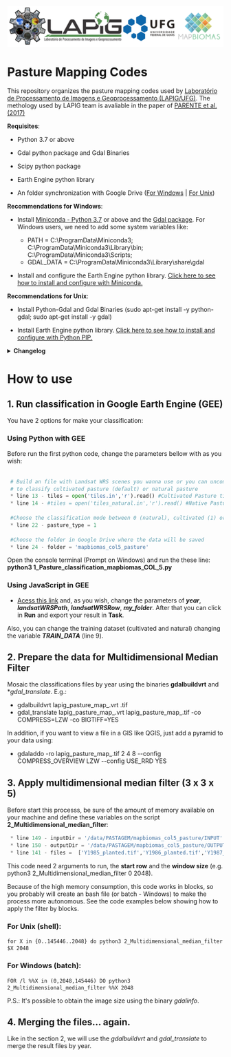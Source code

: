 ![Vinícius Mesquita](Logo_v2.png)

# Pasture Mapping Codes

This repository organizes the pasture mapping codes used by [Laboratório de Processamento de Imagens e Geoprocessamento (LAPIG/UFG)](https://www.lapig.iesa.ufg.br/). The methology used by LAPIG team is avaliable in the paper of [PARENTE et al. (2017)](https://www.sciencedirect.com/science/article/pii/S0034425719303207) 

**Requisites**:

  * Python 3.7 or above
  
  * Gdal python package and Gdal Binaries
  
  * Scipy python package
  
  * Earth Engine python library
  
  * An folder synchronization with Google Drive ([For Windows](https://www.google.com/drive/download/) | [For Unix](https://github.com/odeke-em/drive))
  
  **Recommendations for Windows**: 
   * Install [Miniconda - Python 3.7](https://docs.conda.io/en/latest/miniconda.html) or above and the [Gdal package](https://anaconda.org/conda-forge/gdal). For Windows users, we need to add some system variables like:
      
      * PATH =  C:\ProgramData\Miniconda3; C:\ProgramData\Miniconda3\Library\bin; C:\ProgramData\Miniconda3\Scripts;
      * GDAL_DATA = C:\ProgramData\Miniconda3\Library\share\gdal
   
   * Install and configure the Earth Engine python library. [Click here to see how to install and configure with Miniconda.](https://developers.google.com/earth-engine/guides/python_install )
  
  **Recommendations for Unix**:
  
   * Install Python-Gdal and Gdal Binaries (sudo apt-get install -y python-gdal; sudo apt-get install -y gdal)
    
   * Install Earth Engine python library. [Click here to see how to install and configure with Python PIP.](https://developers.google.com/earth-engine/guides/python_install )   

<details>
<summary> <b>Changelog</b> </summary>
<p>

</p>
</details>

# How to use

## 1. Run classification in Google Earth Engine (GEE)

You have 2 options for make your classification:

### Using Python with GEE

Before run the first python code, change the parameters bellow with as you wish:
```python

 # Build an file with Landsat WRS scenes you wanna use or you can uncomment the tiles used
 # to classify cultivated pasture (default) or natural pasture 
 * line 13 - tiles = open('tiles.in','r').read() #Cultivated Pasture tiles
 * line 14 - #tiles = open('tiles_natural.in','r').read() #Native Pasture tiles
 
 #Choose the classification mode between 0 (natural), cultivated (1) or any (None). P.S.: "Any" considers all the pasture samples as one. 
 * line 22 - pasture_type = 1
 
 #Choose the folder in Google Drive where the data will be saved
 * line 24 - folder = 'mapbiomas_col5_pasture'
```
Open the console terminal (Prompt on Windows) and run the these line: **python3 1_Pasture_classification_mapbiomas_COL_5.py**

### Using JavaScript in GEE
* [Acess this link](https://code.earthengine.google.com/0c97565dcb06e343589451d08c3a4816) and, as you wish, change the parameters of ***year***, ***landsatWRSPath***, ***landsatWRSRow***, ***my_folder***. After that you can click in **Run** and export your result in **Task**.

Also, you can change the training dataset (cultivated and natural) changing the variable ***TRAIN_DATA*** (line 9).

## 2. Prepare the data for Multidimensional Median Filter

Mosaic the classifications files by year using the binaries **gdalbuildvrt** and **gdal_translate*. E.g.:

 * gdalbuildvrt lapig_pasture_map_<year xxxx>.vrt *_<year xxxx>_*.tif
 * gdal_translate lapig_pasture_map_<year xxxx>.vrt lapig_pasture_map_<year xxxx>.tif -co COMPRESS=LZW -co BIGTIFF=YES

In addition, if you want to view a file in a GIS like QGIS, just add a pyramid to your data using:

 * gdaladdo -ro lapig_pasture_map_<year xxxx>.tif 2 4 8 --config COMPRESS_OVERVIEW LZW --config USE_RRD YES
 
## 3. Apply multidimensional median filter (3 x 3 x 5)

Before start this processs, be sure of the amount of memory available on your machine and define these variables on the script **2_Multidimensional_median_filter**:

```python
 * line 149 - inputDir = '/data/PASTAGEM/mapbiomas_col5_pasture/INPUT'
 * line 150 - outputDir = '/data/PASTAGEM/mapbiomas_col5_pasture/OUTPUT'
 * line 141 - files =  ['Y1985_planted.tif','Y1986_planted.tif','Y1987_planted.tif','Y1988_planted.tif','Y1989_planted.tif','Y1990_planted.tif','Y1991_planted.tif','Y1992_planted.tif','Y1993_planted.t if','Y1994_planted.tif','Y1995_planted.tif','Y1996_planted.tif','Y1997_planted.tif','Y1998_planted.tif','Y1999_planted.tif','Y2000_planted.tif','Y2001_planted.tif','Y2002_plante d.tif','Y2003_planted.tif','Y2004_planted.tif','Y2005_planted.tif','Y2006_planted.tif','Y2007_planted.tif','Y2008_planted.tif','Y2009_planted.tif','Y2010_planted.tif','Y2011_pla nted.tif','Y2012_planted.tif','Y2013_planted.tif','Y2014_planted.tif','Y2015_planted.tif','Y2016_planted.tif','Y2017_planted.tif','Y2018_planted.tif','Y2019_planted.tif']
```

This code need 2 arguments to run, the **start row** and the **window size** (e.g. python3 2_Multidimensional_median_filter 0 2048).

Because of the high memory consumption, this code works in blocks, so you probably will create an bash file (or batch - Windows) to make the process more autonomous. See the code examples below showing how to apply the filter by blocks.

### For Unix (shell):
```shell
for X in {0..145446..2048} do python3 2_Multidimensional_median_filter $X 2048
```

### For Windows (batch):
``` dos
FOR /l %%X in (0,2048,145446) DO python3 2_Multidimensional_median_filter %%X 2048
```

P.S.: It's possible to obtain the image size using the binary *gdalinfo*.

## 4. Merging the files... again.

Like in the section 2, we will use the *gdalbuildvrt* and *gdal_translate* to merge the result files by year.
